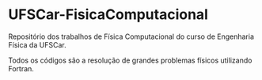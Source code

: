 # UFSCar-FisicaComputacional
Repositório dos trabalhos de Física Computacional do curso de Engenharia Física da UFSCar.

Todos os códigos são a resolução de grandes problemas físicos utilizando Fortran. 
